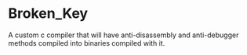# Broken_Key
A custom c compiler that will have anti-disassembly and anti-debugger methods compiled into binaries compiled with it.
